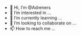 - 👋 Hi, I’m @Adreners
- 👀 I’m interested in ...
- 🌱 I’m currently learning ...
- 💞️ I’m looking to collaborate on ...
- 📫 How to reach me ...

<!---
Adreners/Adreners is a ✨ special ✨ repository because its `README.md` (this file) appears on your GitHub profile.
You can click the Preview link to take a look at your changes.
--->
